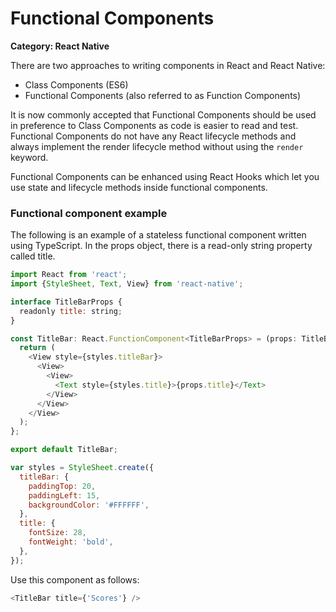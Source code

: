 # Functional Components

__Category: React Native__

There are two approaches to writing components in React and React Native:

* Class Components (ES6)
* Functional Components (also referred to as Function Components)

It is now commonly accepted that Functional Components should be used in preference to Class Components as code is easier to read and test. Functional Components do not have any React lifecycle methods and always implement the render lifecycle method without using the `render` keyword.

Functional Components can be enhanced using React Hooks which let you use state and lifecycle methods inside functional components.

### Functional component example

The following is an example of a stateless functional component written using TypeScript. In the props object, there is a read-only string property called title.

```javascript
import React from 'react';
import {StyleSheet, Text, View} from 'react-native';

interface TitleBarProps {
  readonly title: string;
}

const TitleBar: React.FunctionComponent<TitleBarProps> = (props: TitleBarProps) => {
  return (
    <View style={styles.titleBar}>
      <View>
        <View>
          <Text style={styles.title}>{props.title}</Text>
        </View>
      </View>
    </View>
  );
};

export default TitleBar;

var styles = StyleSheet.create({
  titleBar: {
    paddingTop: 20,
    paddingLeft: 15,
    backgroundColor: '#FFFFFF',
  },
  title: {
    fontSize: 28,
    fontWeight: 'bold',
  },
});
```

Use this component as follows:

```javascript
<TitleBar title={'Scores'} />
```
